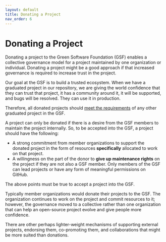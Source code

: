 ```yaml
---
layout: default
title: Donating a Project
nav_order: 6
---
```

[//]: # (SPDX-License-Identifier: CC-BY-4.0)

# Donating a Project

Donating a project to the Green Software Foundation (GSF) enables a collective governance model for a project maintained by one organization or individual. Donating a project might be a good approach if that increased governance is required to increase trust in the project. 

Our goal at the GSF is to build a trusted ecosystem. When we have a graduated project in our repository, we are giving the world confidence that they can trust that project, it has a community around it, it will be supported, and bugs will be resolved. They can use it in production.

Therefore, all donated projects should [meet the requirements](project-incubation-entry-considerations.md) of any other graduated project in the GSF.

A project can only be donated if there is a desire from the GSF members to maintain the project internally. So, to be accepted into the GSF, a project should have the following:

- A strong commitment from member organizations to support the donated project in the form of resources **specifically** allocated to work on that project. 
- A willingness on the part of the donor to **give up maintenance rights** on the project if they are not also a GSF member. Only members of the GSF can lead projects or have any form of meaningful permissions on GitHub.

The above points must be true to accept a project into the GSF.

Typically member organizations would donate their projects to the GSF. The organization continues to work on the project and commit resources to it; however, the governance moved to a collective rather than one organization that can help an open-source project evolve and give people more confidence.

There are other perhaps lighter-weight mechanisms of supporting external projects, endorsing them, co-promoting them, and collaborations that might be more suited than donations.